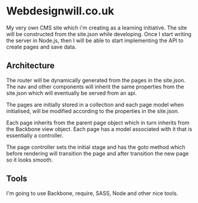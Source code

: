 Webdesignwill.co.uk
======
My very own CMS site which i'm creating as a learning initiative. The site will be constructed from the site.json while developing. Once I start writing the server in Node.js, then I will be able to start implementing the API to create pages and save data.

Architecture
------
The router will be dynamically generated from the pages in the site.json. The nav and other components will inherit the same properties from the site.json which will eventually be served from an api.

The pages are initially stored in a collection and each page model when initialised, will be modified according to the properties in the site.json.

Each page inherits from the parent page object which in turn inherits from the Backbone view object. Each page has a model associated with it that is essentially a controller.

The page controller sets the initial stage and has the goto method which before rendering will transition the page and after transition the new page so it looks smooth.

Tools
------
I'm going to use Backbone, require, SASS, Node and other nice tools.